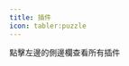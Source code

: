 ```yaml
---
title: 插件
icon: tabler:puzzle
---
```


點擊左邊的側邊欄查看所有插件

<div class="catalog-display-container">
  <Catalog base="/zh-TW/plugins/" level="2"/>
</div>